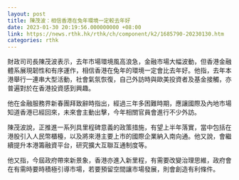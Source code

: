 ```yaml
---
layout: post
title: 陳茂波：相信香港在兔年環境一定較去年好
date: 2023-01-30 20:19:56.000000000 +08:00
link: https://news.rthk.hk/rthk/ch/component/k2/1685790-20230130.htm
categories: rthk
---
```


財政司司長陳茂波表示，去年市場環境風高浪急，金融市場大幅波動，但香港金融體系展現韌性和有序運作，相信香港在兔年的環境一定會比去年好。他指，去年本港舉行一連串大型活動，社會氣氛恢復，自己外訪時與歐美投資者及基金接觸，亦普遍對於在香港投資感到興趣。

他在金融服務界新春團拜致辭時指出，經過三年多困難時期，應讓國際及內地市場知道香港已經回來，未來會主動出擊，今年相關官員會進行不少外訪。

陳茂波說，正推進一系列具里程碑意義的政策措施，有望上半年落實，當中包括在港股引入人民幣櫃檯，以及將來港主要上市的國際企業納入南向通。他又說，會繼續提升本港籌融資平台，研究擴大互聯互通制度等。

他又指，今屆政府帶來新景象，香港亦進入新里程，有需要改變治理思維，政府會在有需時要時積極引導市場，若要預留空間讓市場發展，則會創造有利條件。
